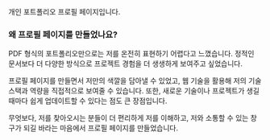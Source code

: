 개인 포트폴리오 프로필 페이지입니다.

### 왜 프로필 페이지를 만들었나요?
PDF 형식의 포트폴리오만으로는 저를 온전히 표현하기 어렵다고 느꼈습니다. 정적인 문서보다 더 다양한 방식으로 프로젝트 경험을 더 생생하게 보여주고 싶었습니다.

프로필 페이지를 만들면서 저만의 색깔을 담아낼 수 있었고, 웹 기술을 활용해 저의 기술 스택과 역량을 직접적으로 보여줄 수 있습니다. 또한, 새로운 기술이나 프로젝트가 생길 때마다 쉽게 업데이트할 수 있다는 점도 큰 장점입니다.

무엇보다, 저를 찾아오시는 분들이 더 편리하게 저를 이해하고, 저와 소통할 수 있는 창구가 되길 바라는 마음에서 프로필 페이지를 만들었습니다.
